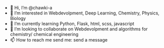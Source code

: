 - 👋 Hi, I’m @chawki-a
- 👀 I’m interested in Webdevolpment, Deep Learning, Chemistry, Physics, Biology
- 🌱 I’m currently learning Python, Flask, html, scss, javascript
- 💞️ I’m looking to collaborate on Webdevolpment and algorithms for chemistry/ chemical engineering
- 📫 How to reach me send me: send a message

<!---
chawki-a/chawki-a is a ✨ special ✨ repository because its `README.md` (this file) appears on your GitHub profile.
You can click the Preview link to take a look at your changes.
--->
